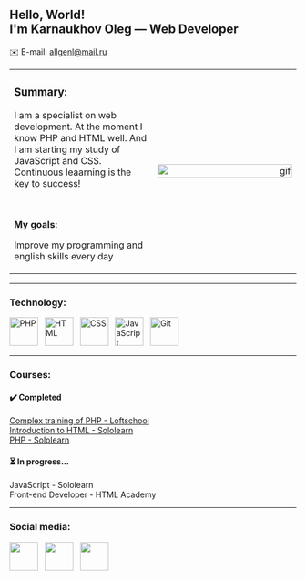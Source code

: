 ## Hello, World!<br>I'm Karnaukhov Oleg — Web Developer
✉️ E-mail: allgenl@mail.ru
<table width='100%' border='0px'><tr>
  <td width='50%' padding-left='50px'>
    <h3>Summary:</h3>
    <p> I am a specialist on web development. At the moment I know PHP and HTML well. And I am starting my study of JavaScript and CSS. Continuous leaarning is the key to success!</p><br>
    <p><b>My goals:</b></p><p>Improve my programming and english skills every day</p>
  </td>
  <td width='50%' align='right'>
    <img src='https://media.giphy.com/media/v1.Y2lkPTc5MGI3NjExYTRkNWIxNGUxOTE3NDZiNzNhMzYzMjQxYmZhMmIzZjNlNzA3NDdiOSZlcD12MV9pbnRlcm5hbF9naWZzX2dpZklkJmN0PWc/xUA7bdpLxQhsSQdyog/giphy.gif' height='100%' alt='gif'>
  </td>
  </tr>
</table>
<hr>
<h3> Technology:</h3>
<div>
  <img src='https://www.php.net/images/logos/new-php-logo.svg' alt='PHP' height='50px'>&nbsp&nbsp
  <img src='https://upload.wikimedia.org/wikipedia/commons/3/38/HTML5_Badge.svg' alt='HTML' height='50px'>&nbsp&nbsp
  <img src='https://upload.wikimedia.org/wikipedia/commons/thumb/6/62/CSS3_logo.svg/1200px-CSS3_logo.svg.png' alt='CSS' height='50px'>&nbsp&nbsp
  <img src='https://upload.wikimedia.org/wikipedia/commons/6/6a/JavaScript-logo.png' alt='JavaScript' height='50px'>&nbsp&nbsp
  <img src='https://git-scm.com/images/logos/downloads/Git-Icon-1788C.svg' alt='Git' height='50px'>&nbsp&nbsp
</div>

---
### Courses:
#### ✔️ Completed 
<a href='https://loftschool.com/diploma/YC1676991430/ru/pdf' target='_blank'>Complex training of PHP - Loftschool</a><br>
<a href='https://api2.sololearn.com/v2/certificates/CC-GPIGGQK0/image/jpg' target='_blank'>Introduction to HTML - Sololearn</a><br>
<a href='https://www.sololearn.com/certificates/CT-5IDT6QTG' target='_blank'>PHP - Sololearn</a><br>
#### ⏳ In progress...
JavaScript - Sololearn<br>
Front-end Developer - HTML Academy

---
### Social media:

<p align="left">
</a> <a href="http://www.instagram.com/allgenl" target="_blank" rel="noreferrer"><img src="https://raw.githubusercontent.com/danielcranney/readme-generator/main/public/icons/socials/instagram.svg" width="50" height="50" /></a>&nbsp&nbsp
<a href="http://vk.com/allgenl" target="_blank" rel="noreferrer"><img src="https://upload.wikimedia.org/wikipedia/commons/2/21/VK.com-logo.svg" width="50" height="50" /></a>&nbsp&nbsp
<a href="https://t.me/allgenl" target="_blank" rel="noreferrer"><img src="https://upload.wikimedia.org/wikipedia/commons/8/82/Telegram_logo.svg" width="50" height="50" /></a>
</p>
